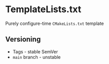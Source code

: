 # TemplateLists.txt

Purely configure-time `CMakeLists.txt` template

## Versioning

- Tags - stable SemVer
- `main` branch - unstable
